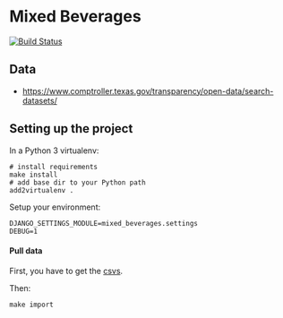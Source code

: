 Mixed Beverages
===============

[![Build Status](https://travis-ci.org/texas/tx_mixed_beverages.svg?branch=master)](https://travis-ci.org/texas/tx_mixed_beverages)

Data
----

* https://www.comptroller.texas.gov/transparency/open-data/search-datasets/


Setting up the project
----------------------

In a Python 3 virtualenv:

    # install requirements
    make install
    # add base dir to your Python path
    add2virtualenv .

Setup your environment:

    DJANGO_SETTINGS_MODULE=mixed_beverages.settings
    DEBUG=1

#### Pull data

First, you have to get the [csvs](https://www.comptroller.texas.gov/transparency/open-data/search-datasets/).

Then:

    make import
